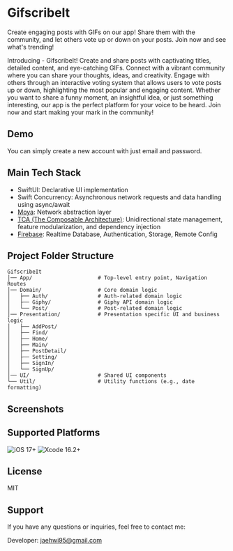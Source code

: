#  GifscribeIt

Create engaging posts with GIFs on our app! Share them with the community, and let others vote up or down on your posts. Join now and see what's trending!

Introducing - GifscribeIt! Create and share posts with captivating titles, detailed content, and eye-catching GIFs. Connect with a vibrant community where you can share your thoughts, ideas, and creativity. Engage with others through an interactive voting system that allows users to vote posts up or down, highlighting the most popular and engaging content. Whether you want to share a funny moment, an insightful idea, or just something interesting, our app is the perfect platform for your voice to be heard. Join now and start making your mark in the community!

## Demo

You can simply create a new account with just email and password.

## Main Tech Stack

- SwiftUI: Declarative UI implementation
- Swift Concurrency: Asynchronous network requests and data handling using async/await
- [Moya](https://github.com/Moya/Moya): Network abstraction layer
- [TCA (The Composable Architecture)](https://github.com/pointfreeco/swift-composable-architecture): Unidirectional state management, feature modularization, and dependency injection
- [Firebase](https://github.com/firebase): Realtime Database, Authentication, Storage, Remote Config

## Project Folder Structure

```plaintext
GifscribeIt
│── App/                     # Top-level entry point, Navigation Routes
│── Domain/                  # Core domain logic
│   ├── Auth/                # Auth-related domain logic
│   ├── Giphy/               # Giphy API domain logic
│   └── Post/                # Post-related domain logic
│── Presentation/            # Presentation specific UI and business logic
│   ├── AddPost/
│   ├── Find/
│   ├── Home/
│   ├── Main/
│   ├── PostDetail/
│   ├── Setting/
│   ├── SignIn/
│   └── SignUp/
│── UI/                      # Shared UI components
└── Util/                    # Utility functions (e.g., date formatting)
```

## Screenshots



## Supported Platforms

![iOS 17+](https://img.shields.io/badge/iOS-17%2B-blue)
![Xcode 16.2+](https://img.shields.io/badge/Xcode-16.2%2B-blue)

## License

MIT

## Support

If you have any questions or inquiries, feel free to contact me:

Developer: jaehwi95@gmail.com
